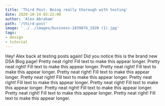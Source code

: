 ```yaml
---
title: 'Third Post- Being really thorough with testing'
date: 2020-10-14 03:22:00
author: 'Alex Abraham'
path: '/third-post'
image: '../../images/business-1839876_1920 (1).jpg'
tags:
- design
- tutorial
---
```


Hey! Alex back at testing posts again! Did you notice this is the brand new DSA Blog page! Pretty neat right! Fill text to make this appear longer. Pretty neat right! Fill text to make this appear longer. Pretty neat right! Fill text to make this appear longer. Pretty neat right! Fill text to make this appear longer. Pretty neat right! Fill text to make this appear longer. Pretty neat right! Fill text to make this appear longer. Pretty neat right! Fill text to make this appear longer. Pretty neat right! Fill text to make this appear longer. Pretty neat right! Fill text to make this appear longer. Pretty neat right! Fill text to make this appear longer.